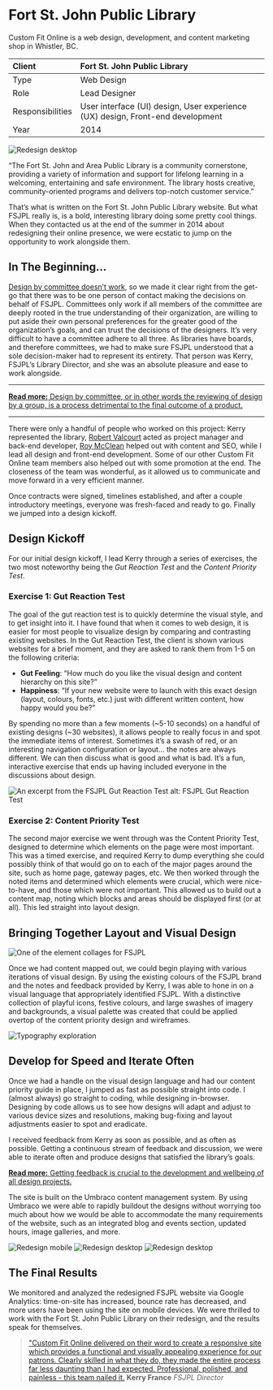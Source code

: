 # Fort St. John Public Library

Custom Fit Online is a web design, development, and content marketing shop in Whistler, BC.

| Client           | Fort St. John Public Library |
| :--------------- | :--- |
| Type             | Web Design |
| Role             | Lead Designer |
| Responsibilities | User interface (UI) design, User experience (UX) design, Front-end development |
| Year             | 2014 |

![Redesign desktop](../assets/redesign-fort-st-john-public-library.jpg)

“The Fort St. John and Area Public Library is a community cornerstone, providing a variety of information and support for lifelong learning in a welcoming, entertaining and safe environment. The library hosts creative, community-oriented programs and delivers top-notch customer service.”

That’s what is written on the Fort St. John Public Library website. But what FSJPL really is, is a bold, interesting library doing some pretty cool things. When they contacted us at the end of the summer in 2014 about redesigning their online presence, we were ecstatic to jump on the opportunity to work alongside them.

## In The Beginning…

[Design by committee doesn’t work](https://customfitonline.com/news/2013/8/30/why-design-by-committee-fails/), so we made it clear right from the get-go that there was to be one person of contact making the decisions on behalf of FSJPL. Committees only work if all members of the committee are deeply rooted in the true understanding of their organization, are willing to put aside their own personal preferences for the greater good of the organization’s goals, and can trust the decisions of the designers. It’s very difficult to have a committee adhere to all three. As libraries have boards, and therefore committees, we had to make sure FSJPL understood that a sole decision-maker had to represent its entirety. That person was Kerry, FSJPL’s Library Director, and she was an absolute pleasure and ease to work alongside.

***

[**Read more:** Design by committee, or in other words the reviewing of design by a group, is a process detrimental to the final outcome of a product.](https://customfitonline.com/news/2013/8/30/why-design-by-committee-fails/)

***

There were only a handful of people who worked on this project: Kerry represented the library, [Robert Valcourt](http://customfitonline.com/about/) acted as project manager and back-end developer, [Roy McClean](https://twitter.com/roymcclean) helped out with content and SEO, while I lead all design and front-end development. Some of our other Custom Fit Online team members also helped out with some promotion at the end. The closeness of the team was wonderful, as it allowed us to communicate and move forward in a very efficient manner.

Once contracts were signed, timelines established, and after a couple introductory meetings, everyone was fresh-faced and ready to go. Finally we jumped into a design kickoff.

## Design Kickoff

For our initial design kickoff, I lead Kerry through a series of exercises, the two most noteworthy being the *Gut Reaction Test* and the *Content Priority Test*.

### Exercise 1: Gut Reaction Test

The goal of the gut reaction test is to quickly determine the visual style, and to get insight into it. I have found that when it comes to web design, it is easier for most people to visualize design by comparing and contrasting existing websites. In the Gut Reaction Test, the client is shown various websites for a brief moment, and they are asked to rank them from 1-5 on the following criteria:

* **Gut Feeling**: “How much do you like the visual design and content hierarchy on this site?”
* **Happiness**: “If your new website were to launch with this exact design (layout, colours, fonts, etc.) just with different written content, how happy would you be?”

By spending no more than a few moments (~5-10 seconds) on a handful of existing designs (~30 websites), it allows people to really focus in and spot the immediate items of interest. Sometimes it’s a swash of red, or an interesting navigation configuration or layout… the notes are always different. We can then discuss what is good and what is bad. It’s a fun, interactive exercise that ends up having included everyone in the discussions about design.

![An excerpt from the FSJPL Gut Reaction Test alt: FSJPL Gut Reaction Test](../assets/fsjpl-gut-reaction-test.png)

### Exercise 2: Content Priority Test

The second major exercise we went through was the Content Priority Test, designed to determine which elements on the page were most important. This was a timed exercise, and required Kerry to dump everything she could possibly think of that would go on to each of the major pages around the site, such as home page, gateway pages, etc. We then worked through the noted items and determined which elements were crucial, which were nice-to-have, and those which were not important. This allowed us to build out a content map, noting which blocks and areas should be displayed first (or at all). This led straight into layout design.

## Bringing Together Layout and Visual Design

![One of the element collages for FSJPL](../assets/fsjpl-element-collage.jpg)

Once we had content mapped out, we could begin playing with various iterations of visual design. By using the existing colours of the FSJPL brand and the notes and feedback provided by Kerry, I was able to hone in on a visual language that appropriately identified FSJPL. With a distinctive collection of playful icons, festive colours, and large swashes of imagery and backgrounds, a visual palette was created that could be applied overtop of the content priority design and wireframes.

![Typography exploration](../assets/fsjpl-typography-exploration.png)

## Develop for Speed and Iterate Often

Once we had a handle on the visual design language and had our content priority guide in place, I jumped as fast as possible straight into code. I (almost always) go straight to coding, while designing in-browser. Designing by code allows us to see how designs will adapt and adjust to various device sizes and resolutions, making bug-fixing and layout adjustments easier to spot and eradicate.

I received feedback from Kerry as soon as possible, and as often as possible. Getting a continuous stream of feedback and discussion, we were able to iterate often and produce designs that satisfied the library’s goals.

[**Read more:** Getting feedback is crucial to the development and wellbeing of all design projects.](https://customfitonline.com/news/2014/10/17/giving-receiving-better-design-feedback/)

The site is built on the Umbraco content management system. By using Umbraco we were able to rapidly buildout the designs without worrying too much about how we would be able to accommodate the many requirements of the website, such as an integrated blog and events section, updated hours, image galleries, and more.

![Redesign mobile](../assets/fsjpl-redesign-mobile.png)
![Redesign desktop](../assets/fsjpl-redesign-desktop.s1.png)
![Redesign desktop](../assets/fsjpl-redesign-desktop.s2.png)


## The Final Results

We monitored and analyzed the redesigned FSJPL website via Google Analytics: time-on-site has increased, bounce rate has decreased, and more users have been using the site on mobile devices. We were thrilled to work with the Fort St. John Public Library on their redesign, and the results speak for themselves.

>["Custom Fit Online delivered on their word to create a responsive site which provides a functional and visually appealing experience for our patrons. Clearly skilled in what they do, they made the entire process far less daunting than I had expected. Professional, polished, and painless - this team nailed it.](https://www.customfitonline.com/portfolio/fsjpl/)
**Kerry France**
*FSJPL Director*
